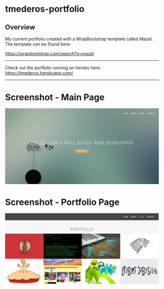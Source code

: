 # tmederos-portfolio

## Overview
My current portfolio created with a WrapBootstrap template called Mazel. The template can be found here:

https://wrapbootstrap.com/search?q=mazel

---
Check out the portfolio running on heroku here: https://tmederos.herokuapp.com/

---
# Screenshot - Main Page
![Screenshot](https://github.com/tmederos/tmederos-portfolio/blob/master/img/screenshot-main.JPG)

# Screenshot - Portfolio Page
![Screenshot](https://github.com/tmederos/tmederos-portfolio/blob/master/img/screenshot-portfolio.JPG)

